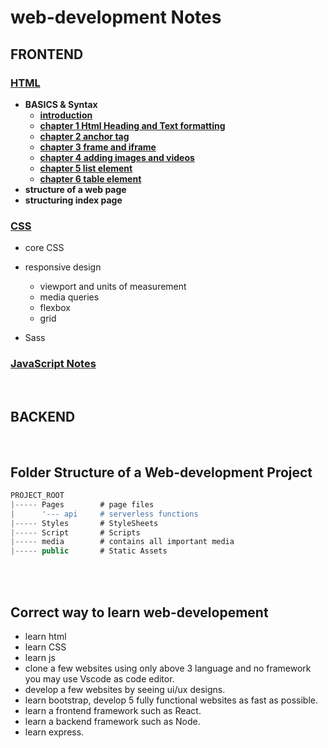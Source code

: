 # web-development Notes


## FRONTEND
### [HTML](/HTML/README.md "click to open HTML notes")
<b>
    
- BASICS & Syntax
    - [introduction](/HTML/README.md)
    - <a href="/HTML/chapter 1 Html Heading and Text formatting/README.md">chapter 1 Html Heading and Text formatting</a>
    - <a href="/HTML/chapter 2 anchor tag/README.md">chapter 2 anchor tag</a>
    - <a href="/HTML/chapter 3 frame and iframe/README.md">chapter 3 frame and iframe</a>
    - <a href="/HTML/chapter 4 adding images and videos/README.md">chapter 4 adding images and videos</a>
    - <a href="/HTML/chapter 5 list element/README.md">chapter 5 list element</a>
    - <a href="/HTML/chapter 6 table element/README.md">chapter 6 table element</a>
- structure of a web page
- structuring index page
    
</b>

### [CSS](/CSS "click to open CSS notes") 
- core CSS
- responsive design
    - viewport and units of measurement
    - media queries
    - flexbox
    - grid

- Sass

### [JavaScript Notes](/JavaScript "click to open JavaScript notes")



<br/>

## BACKEND


<br/>

## Folder Structure of a Web-development Project

```js
PROJECT_ROOT
|----- Pages        # page files
|      '--- api     # serverless functions
|----- Styles       # StyleSheets
|----- Script       # Scripts
|----- media        # contains all important media
|----- public       # Static Assets

```

<br/>

<Br/>

## Correct way to learn web-developement
- learn html
- learn CSS
- learn js
- clone a few websites using only above 3 language and no framework you may use Vscode as code editor.
- develop a few websites by seeing ui/ux designs.
- learn bootstrap, develop 5 fully functional websites as fast as possible.
- learn a frontend framework such as React.
- learn a backend framework such as Node.
- learn express.



